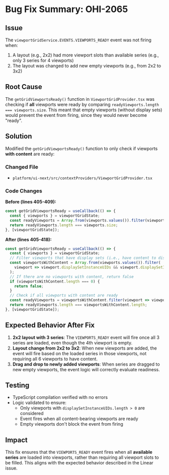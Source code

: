 # Bug Fix Summary: OHI-2065

## Issue
The `viewportGridService.EVENTS.VIEWPORTS_READY` event was not firing when:
1. A layout (e.g., 2x2) had more viewport slots than available series (e.g., only 3 series for 4 viewports)
2. The layout was changed to add new empty viewports (e.g., from 2x2 to 3x2)

## Root Cause
The `getGridViewportsReady()` function in `ViewportGridProvider.tsx` was checking if **all** viewports were ready by comparing `readyViewports.length === viewports.size`. This meant that empty viewports (without display sets) would prevent the event from firing, since they would never become "ready".

## Solution
Modified the `getGridViewportsReady()` function to only check if viewports **with content** are ready:

### Changed File
- `platform/ui-next/src/contextProviders/ViewportGridProvider.tsx`

### Code Changes
**Before (lines 405-409):**
```typescript
const getGridViewportsReady = useCallback(() => {
  const { viewports } = viewportGridState;
  const readyViewports = Array.from(viewports.values()).filter(viewport => viewport.isReady);
  return readyViewports.length === viewports.size;
}, [viewportGridState]);
```

**After (lines 405-418):**
```typescript
const getGridViewportsReady = useCallback(() => {
  const { viewports } = viewportGridState;
  // Filter viewports that have display sets (i.e., have content to display)
  const viewportsWithContent = Array.from(viewports.values()).filter(
    viewport => viewport.displaySetInstanceUIDs && viewport.displaySetInstanceUIDs.length > 0
  );
  // If there are no viewports with content, return false
  if (viewportsWithContent.length === 0) {
    return false;
  }
  // Check if all viewports with content are ready
  const readyViewports = viewportsWithContent.filter(viewport => viewport.isReady);
  return readyViewports.length === viewportsWithContent.length;
}, [viewportGridState]);
```

## Expected Behavior After Fix
1. **2x2 layout with 3 series**: The `VIEWPORTS_READY` event will fire once all 3 series are loaded, even though the 4th viewport is empty.
2. **Layout change from 2x2 to 3x2**: When new viewports are added, the event will fire based on the loaded series in those viewports, not requiring all 6 viewports to have content.
3. **Drag and drop to newly added viewports**: When series are dragged to new empty viewports, the event logic will correctly evaluate readiness.

## Testing
- TypeScript compilation verified with no errors
- Logic validated to ensure:
  - Only viewports with `displaySetInstanceUIDs.length > 0` are considered
  - Event fires when all content-bearing viewports are ready
  - Empty viewports don't block the event from firing

## Impact
This fix ensures that the `VIEWPORTS_READY` event fires when all **available series** are loaded into viewports, rather than requiring all viewport slots to be filled. This aligns with the expected behavior described in the Linear issue.
